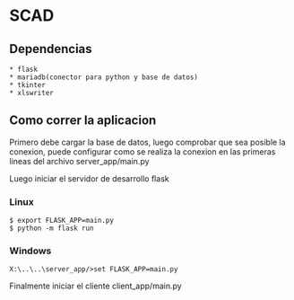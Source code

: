 # SCAD

## Dependencias
    * flask
    * mariadb(conector para python y base de datos)
    * tkinter
    * xlswriter
## Como correr la aplicacion
Primero debe cargar la base de datos, luego comprobar que sea posible la conexion, puede configurar como se realiza la conexion en las
primeras lineas del archivo server_app/main.py

Luego iniciar el servidor de desarrollo flask
### Linux
    $ export FLASK_APP=main.py
    $ python -m flask run

### Windows
    X:\..\..\server_app/>set FLASK_APP=main.py

Finalmente iniciar el cliente client_app/main.py
